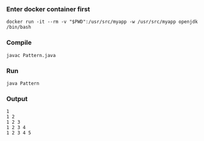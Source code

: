 ### Enter docker container first
```
docker run -it --rm -v "$PWD":/usr/src/myapp -w /usr/src/myapp openjdk /bin/bash
```

### Compile
```
javac Pattern.java
```

### Run
```
java Pattern
```

### Output
```
1
1 2
1 2 3
1 2 3 4
1 2 3 4 5
```
